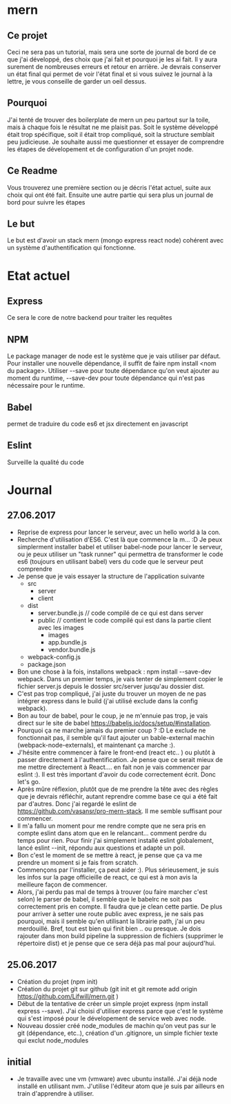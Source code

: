 # mern
## Ce projet
Ceci ne sera pas un tutorial, mais sera une sorte de journal de bord de ce que j'ai développé, des choix que j'ai fait et pourquoi je les ai fait. Il y aura surement de nombreuses erreurs et retour en arrière. Je devrais conserver un état final qui permet de voir l'état final et si vous suivez le journal à la lettre, je vous conseille de garder un oeil dessus.
## Pourquoi
J'ai tenté de trouver des boilerplate de mern un peu partout sur la toile, mais à chaque fois le résultat ne me plaisit pas. Soit le système développé était trop spécifique, soit il était trop compliqué, soit la structure semblait peu judicieuse. Je souhaite aussi me questionner et essayer de comprendre les étapes de dévelopement et de configuration d'un projet node.
## Ce Readme
Vous trouverez une première section ou je décris l'état actuel, suite aux choix qui ont été fait. Ensuite une autre partie qui sera plus un journal de bord pour suivre les étapes
## Le but 
Le but est d'avoir un stack mern (mongo express react node) cohérent avec un système d'authentification qui fonctionne.
# Etat actuel
## Express
Ce sera le core de notre backend pour traiter les requêtes
## NPM
Le package manager de node est le système que je vais utiliser par défaut. Pour installer une nouvelle dépendance, il suffit de faire npm install \<nom du package\>. Utiliser --save pour toute dépendance qu'on veut ajouter au moment du runtime, --save-dev pour toute dépendance qui n'est pas nécessaire pour le runtime.
## Babel 
permet de traduire du code es6 et jsx directement en javascript
## Eslint
Surveille la qualité du code
# Journal
## 27.06.2017
- Reprise de express pour lancer le serveur, avec un hello world à la con.
- Recherche d'utilisation d'ES6. C'est là que commence la m... :D Je peux simplerment installer babel et utiliser babel-node pour lancer le serveur, ou je peux utiliser un "task runner" qui permettra de transformer le code es6 (toujours en utilisant babel) vers du code que le serveur peut comprendre
- Je pense que je vais essayer la structure de l'application suivante 
  * src
    * server
    * client
  * dist
    * server.bundle.js  // code compilé de ce qui est dans server
    * public            // contient le code compilé qui est dans la partie client avec les images
      * images
      * app.bundle.js
      * vendor.bundle.js
  * webpack-config.js
  * package.json
- Bon une chose à la fois, installons webpack : npm install --save-dev webpack. Dans un premier temps, je vais tenter de simplement copier le fichier server.js depuis le dossier src/server jusqu'au dossier dist.
- C'est pas trop compliqué, j'ai juste du trouver un moyen de ne pas intégrer express dans le build (j'ai utilisé exclude dans la config webpack).
- Bon au tour de babel, pour le coup, je ne m'ennuie pas trop, je vais direct sur le site de babel https://babeljs.io/docs/setup/#installation.
- Pourquoi ça ne marche jamais du premier coup ? :D Le exclude ne fonctionnait pas, il semble qu'il faut ajouter un bable-external machin (webpack-node-externals), et maintenant ça marche :).
- J'hésite entre commencer à faire le front-end (react etc.. ) ou plutôt à passer directement à l'authentification. Je pense que ce serait mieux de me mettre directement à React.... en fait non je vais commencer par eslint :). Il est très important d'avoir du code correctement écrit. Donc let's go.
- Après mûre réflexion, plutôt que de me prendre la tête avec des règles que je devrais réfléchir, autant reprendre comme base ce qui a été fait par d'autres. Donc j'ai regardé le eslint de https://github.com/vasansr/pro-mern-stack. Il me semble suffisant pour commencer.
- Il m'a fallu un moment pour me rendre compte que ne sera pris en compte eslint dans atom que en le relancant... comment perdre du temps pour rien. Pour finir j'ai simplement installé eslint globalement, lancé eslint --init, répondu aux questions et adapté un poil.
- Bon c'est le moment de se mettre à react, je pense que ça va me prendre un moment si je fais from scratch.
- Commençons par l'installer, ça peut aider :). Plus sérieusement, je suis les infos sur la page officieille de react, ce qui est à mon avis la meilleure façon de commencer.
- Alors, j'ai perdu pas mal de temps à trouver (ou faire marcher c'est selon) le parser de babel, il semble que le babelrc ne soit pas correctement pris en compte. Il faudra que je clean cette partie. De plus pour arriver à setter une route public avec express, je ne sais pas pourquoi, mais il semble qu'en utilisant la librairie path, j'ai un peu merdouillé. Bref, tout est bien qui finit bien .. ou presque. Je dois rajouter dans mon build pipeline la suppression de fichiers (supprimer le répertoire dist) et je pense que ce sera déjà pas mal pour aujourd'hui.
## 25.06.2017
- Création du projet (npm init)
- Création du projet git sur github (git init et git remote add origin https://github.com/Lifwill/mern.git )
- Début de la tentative de créer un simple projet express (npm install express --save). J'ai choisi d'utiliser express parce que c'est le système qui s'est imposé pour le dévelopement de service web avec node.
- Nouveau dossier créé node_modules de machin qu'on veut pas sur le git (dépendance, etc..), création d'un .gitignore, un simple fichier texte qui exclut node_modules 
## initial
- Je travaille avec une vm (vmware) avec ubuntu installé. J'ai déjà node installé en utilisant nvm. J'utilise l'éditeur atom que je suis par ailleurs en train d'apprendre à utiliser.

